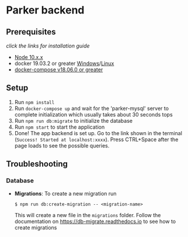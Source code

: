 # Parker backend

## Prerequisites

_click the links for installation guide_

- [ Node 10.x.x ](https://nodejs.org/en/download/)
- docker 19.03.2 or greater [Windows](https://docs.docker.com/docker-for-windows/install/)/[Linux](https://docs.docker.com/install/linux/docker-ce/ubuntu/)
- [docker-compose v18.06.0 or greater](https://docs.docker.com/compose/install/#install-compose)

## Setup

1. Run `npm install`
2. Run `docker-compose up` and wait for the 'parker-mysql' server to complete initialization which usually takes about 30 seconds tops
3. Run `npm run db:migrate` to initialize the database
4. Run `npm start` to start the application
5. Done! The app backend is set up. Go to the link shown in the terminal (`Success! Started at localhost:xxxx`).
   Press CTRL+Space after the page loads to see the possible queries.

## Troubleshooting

### Database

- **Migrations**:
  To create a new migration run
  ```
  $ npm run db:create-migration -- <migration-name>
  ```
  This will create a new file in the `migrations` folder. Follow the documentation on https://db-migrate.readthedocs.io to see how to create migrations


